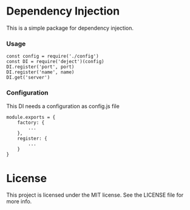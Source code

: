 # Dependency Injection
This is a simple package for dependency injection.

### Usage 
```JS
const config = require('./config')
const DI = require('deject')(config)
DI.register('port', port)
DI.register('name', name)
DI.get('server')
```
### Configuration
This DI needs a configuration as config.js file 
```JS
module.exports = {
    factory: {
        ...
    },
    register: {
        ...
    }
}
```
# License
This project is licensed under the MIT license. See the LICENSE file for more info.
